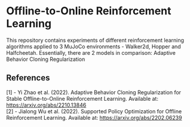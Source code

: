 # Offline-to-Online Reinforcement Learning
This repository contains experiments of different reinforcement learning algorithms applied to 3 MuJoCo environments - Walker2d, Hopper and Halfcheetah. Essentially, there are 2 models in comparison: Adaptive Behavior Cloning Regularization


## References
[1] - Yi Zhao et al. (2022). Adaptive Behavior Cloning Regularization for Stable Offline-to-Online Reinforcement Learning. Available at: https://arxiv.org/abs/2210.13846 <br />
[2] - Jialong Wu et al. (2022). Supported Policy Optimization for Offline Reinforcement Learning. Available at: https://arxiv.org/abs/2202.06239

